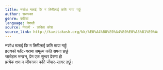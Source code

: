 ```yaml
---
title: नसोध मलाई कि म तिमीलाई कति माया गर्छु
author: सरुभक्त
genre: कविता
language: नेपाली
source: नेपाली - कविता कोश
source_link: http://kavitakosh.org/kk/%E0%A4%B8%E0%A4%B0%E0%A5%81%E0%A4%AD%E0%A4%95%E0%A5%8D%E0%A4%A4
---
```


नसोध मलाई कि म तिमीलाई कति माया गर्छु  
हृदयको फाँट-गरामा अमूल्य कति सपना छर्छु  
जान्नेहरू भन्छन्, प्रेम एक सुन्दर प्रेरणा हो  
प्रत्येक क्षण म जीवनका कति जँघार-सागर तर्छु।
